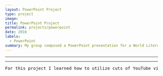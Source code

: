 ```yaml
---
layout: PowerPoint Project
type: project
image: 
title: PowerPoint Project
permalink: projects/powerpoint
date: 2016
labels:
  - PowerPoint
summary: My group composed a PowerPoint presentation for a World Literature class on Giribala.
---
```

<hr>
<hr>
<pre>
For this project I learned how to utilize cuts of YouTube videos and voiceover dialog to present on the topic.
